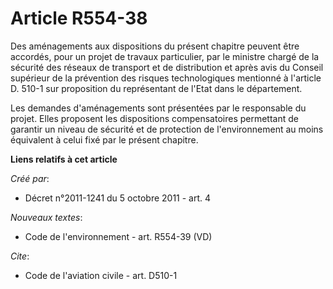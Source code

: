 # Article R554-38

Des aménagements aux dispositions du présent chapitre peuvent être accordés, pour un projet de travaux particulier, par le
ministre chargé de la sécurité des réseaux de transport et de distribution et après avis du Conseil supérieur de la
prévention des risques technologiques mentionné à l'article D. 510-1 sur proposition du représentant de l'Etat dans le
département.

Les demandes d'aménagements sont présentées par le responsable du projet. Elles proposent les dispositions compensatoires
permettant de garantir un niveau de sécurité et de protection de l'environnement au moins équivalent à celui fixé par le
présent chapitre.

**Liens relatifs à cet article**

_Créé par_:

  - Décret n°2011-1241 du 5 octobre 2011 - art. 4

_Nouveaux textes_:

  - Code de l'environnement - art. R554-39 (VD)

_Cite_:

  - Code de l'aviation civile - art. D510-1
